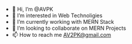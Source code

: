 - 👋 Hi, I’m @AVPK
- 👀 I’m interested in Web Technoligies
- 🌱 I’m currently working with MERN Stack
- 💞️ I’m looking to collaborate on MERN Projects
- 📫 How to reach me AV2PK@gmail.com

<!---
AVPK/AVPK is a ✨ special ✨ repository because its `README.md` (this file) appears on your GitHub profile.
You can click the Preview link to take a look at your changes.
--->
